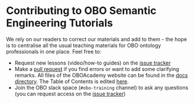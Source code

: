 # Contributing to OBO Semantic Engineering Tutorials

We rely on our readers to correct our materials and add to them - the hope is to centralise all the usual teaching materials for OBO ontology professionals in one place. Feel free to:

- Request new lessons (video/how-to guides) on the [issue tracker](https://github.com/jamesaoverton/obook/issues)
- Make a [pull request](https://github.com/jamesaoverton/obook/pulls) if you find errors or want to add some clarifying remarks. All files of the OBOAcademy website can be found in the [docs directory](https://github.com/OBOAcademy/obook/tree/master/docs). The Table of Contents is edited [here](https://github.com/OBOAcademy/obook/blob/master/mkdocs.yml).
- Join the OBO slack space (`#obo-training` channel) to ask any questions (you can request access on the [issue tracker](https://github.com/jamesaoverton/obook/issues))
